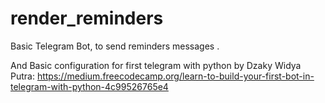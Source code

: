 # render_reminders
Basic Telegram Bot, to send reminders messages .

And Basic configuration for first telegram with python by Dzaky Widya Putra:
https://medium.freecodecamp.org/learn-to-build-your-first-bot-in-telegram-with-python-4c99526765e4
